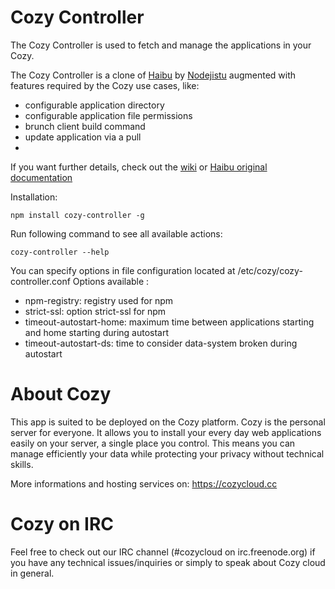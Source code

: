 # Cozy Controller

The Cozy Controller is used to fetch and manage the applications in your Cozy. 

The Cozy Controller is a clone of [Haibu](https://github.com/nodejitsu/haibu)
by [Nodejistu](https://www.nodejitsu.com/) augmented with features required by
the Cozy use cases, like:

* configurable application directory
* configurable application file permissions
* brunch client build command
* update application via a pull
* 

If you want further details, check out the 
[wiki](https://github.com/mycozycloud/cozy-controller/wiki) or 
[Haibu original documentation](https://github.com/nodejitsu/haibu/blob/master/README.md)

Installation:

    npm install cozy-controller -g

Run following command to see all available actions:

    cozy-controller --help

You can specify options in file configuration located at /etc/cozy/cozy-controller.conf
Options available :

* npm-registry: registry used for npm
* strict-ssl: option strict-ssl for npm
* timeout-autostart-home: maximum time between applications starting and home starting during autostart
* timeout-autostart-ds: time to consider data-system broken during autostart

# About Cozy

This app is suited to be deployed on the Cozy platform. Cozy is the personal
server for everyone. It allows you to install your every day web applications
easily on your server, a single place you control. This means you can manage
efficiently your data while protecting your privacy without technical skills.

More informations and hosting services on:
https://cozycloud.cc

# Cozy on IRC

Feel free to check out our IRC channel (#cozycloud on irc.freenode.org) if you
have any technical issues/inquiries or simply to speak about Cozy cloud in
general.
